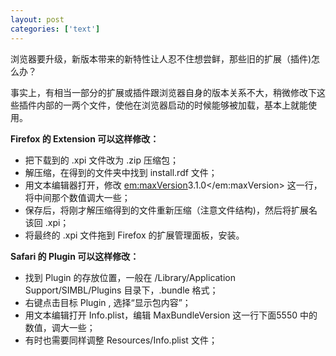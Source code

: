 ```yaml
---
layout: post
categories: ['text']
---
```


浏览器要升级，新版本带来的新特性让人忍不住想尝鲜，那些旧的扩展（插件)怎么办？

事实上，有相当一部分的扩展或插件跟浏览器自身的版本关系不大，稍微修改下这些插件内部的一两个文件，使他在浏览器启动的时候能够被加载，基本上就能使用。

**Firefox 的 Extension 可以这样修改：**

* 把下载到的 .xpi 文件改为 .zip 压缩包；
* 解压缩，在得到的文件夹中找到 install.rdf 文件；
* 用文本编辑器打开，修改 <em:maxVersion>3.1.0</em:maxVersion> 这一行，将中间那个数值调大一些；
* 保存后，将刚才解压缩得到的文件重新压缩（注意文件结构)，然后将扩展名该回 .xpi；
* 将最终的 .xpi 文件拖到 Firefox 的扩展管理面板，安装。

**Safari 的 Plugin 可以这样修改：**

* 找到 Plugin 的存放位置，一般在 /Library/Application Support/SIMBL/Plugins 目录下，.bundle 格式；
* 右键点击目标 Plugin , 选择“显示包内容”；
* 用文本编辑打开 Info.plist，编辑 <key>MaxBundleVersion</key> 这一行下面<string>5550</string> 中的数值，调大一些；
* 有时也需要同样调整 Resources/Info.plist 文件；